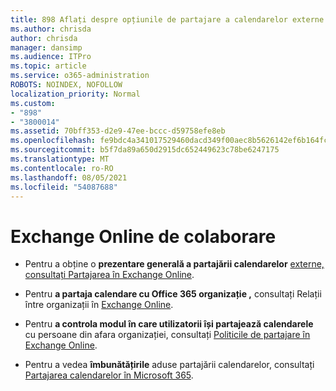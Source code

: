 ```yaml
---
title: 898 Aflați despre opțiunile de partajare a calendarelor externe
ms.author: chrisda
author: chrisda
manager: dansimp
ms.audience: ITPro
ms.topic: article
ms.service: o365-administration
ROBOTS: NOINDEX, NOFOLLOW
localization_priority: Normal
ms.custom:
- "898"
- "3800014"
ms.assetid: 70bff353-d2e9-47ee-bccc-d59758efe8eb
ms.openlocfilehash: fe9bdc4a341017529460dacd349f00aec8b5626142ef6b164fc61ae2581d5584
ms.sourcegitcommit: b5f7da89a650d2915dc652449623c78be6247175
ms.translationtype: MT
ms.contentlocale: ro-RO
ms.lasthandoff: 08/05/2021
ms.locfileid: "54087688"
---
```

# <a name="exchange-online-collaboration-options"></a>Exchange Online de colaborare

- Pentru a obține o **prezentare generală a partajării calendarelor** [externe, consultați Partajarea în Exchange Online](https://technet.microsoft.com/library/jj916670%28v=exchg.150%29.aspx).

- Pentru **a partaja calendare cu Office 365 organizație ,** consultați Relații între organizații în [Exchange Online](https://technet.microsoft.com/library/jj916658%28v=exchg.150%29.aspx).

- Pentru **a controla modul în care utilizatorii își partajează calendarele** cu persoane din afara organizației, consultați [Politicile de partajare în Exchange Online](https://technet.microsoft.com/library/jj916673%28v=exchg.150%29.aspx).

- Pentru a vedea **îmbunătățirile** aduse partajării calendarelor, consultați [Partajarea calendarelor în Microsoft 365](https://support.office.com/article/calendar-sharing-in-microsoft-365-b576ecc3-0945-4d75-85f1-5efafb8a37b4).
